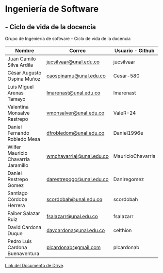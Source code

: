 # Ingeniería de Software
## - Ciclo de vida de la docencia 
Grupo de Ingeniería de software - Ciclo de vida de la docencia 

| Nombre | Correo | Usuario - Github |
| ------------- | ------------- | ------------- |
| Juan Camilo Silva Ardila |	jucsilvaar@unal.edu.co |	jucsilvaar |	
| César Augusto Ospina Muñoz |	caospinamu@unal.edu.co |	Cesar-580 |	
| Luis Miguel Arenas Tamayo |	lmarenast@unal.edu.co |	lmarenast |	
| Valentina Monsalve Restrepo |	vmonsalver@unal.edu.co |	ValeR-24 |
| Daniel Fernando Robledo Mesa |	dfrobledom@unal.edu.co |	Daniel1996e |
| Wilfer Mauricio Chavarria Jaramillo |	wmchavarriaj@unal.edu.co |	MauricioChavarria |
| Daniel Restrepo Gomez	| darestrepogo@unal.edu.co |	Daniregomez |
| Santiago Córdoba Herrera |	scordobah@unal.edu.co |	scordobah |
| Faiber Salazar Ruiz |	fsalazarr@unal.edu.co |	fsalazarr |
| David Cardona Duque  |	davcardona@unal.edu.co |	celthion |
| Pedro Luis Cardona Buenaventura |	plcardonab@gmail.com |	plcardonab |

[Link del Documento de Drive](https://drive.google.com/drive/folders/10bIY3ZYJ53Uc8Euf4sEybRIGsWKD6SQ6?usp=sharing).
